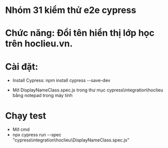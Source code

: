 # Nhóm 31 kiểm thử e2e cypress

# Chức năng: Đổi tên hiển thị lớp học trên hoclieu.vn.
# Cài đặt:

  - Install Cypress: npm install cypress --save-dev

  - Mở DisplayNameClass.spec.js trong thư mục cypress\integration\hoclieu bằng notepad trong máy tính

# Chạy test
  - Mở cmd
  - npx cypress run --spec "cypress\integration\hoclieu\DisplayNameClass.spec.js"
